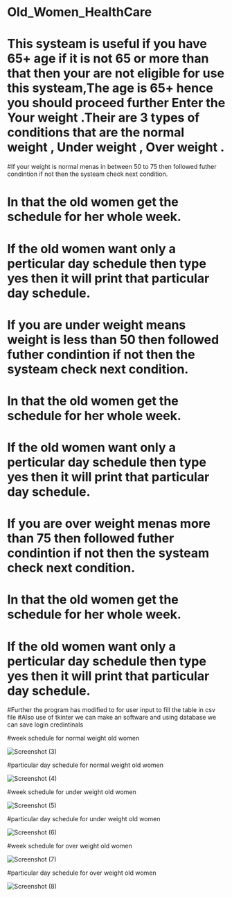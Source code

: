 # Old_Women_HealthCare


# This systeam is useful if you have 65+ age if it is not 65 or more than that then your are not eligible for use this systeam,The age is 65+ hence you should proceed further Enter the Your weight .Their are 3 types of conditions that are the normal weight , Under weight , Over weight .
#If your weight is normal menas in between 50 to 75 then followed futher condintion if not then the systeam check next condition.
# In that the old women get the schedule for her whole week.
# If the old women want only a perticular day schedule then type yes then it will print that particular day schedule.
# If you are under weight means weight is less than 50 then followed futher condintion if not then the systeam check next condition.
# In that the old women get the schedule for her whole week.
# If the old women want only a perticular day schedule then type yes then it will print that particular day schedule.
# If you are over weight menas more than 75 then followed futher condintion if not then the systeam check next condition.
# In that the old women get the schedule for her whole week.
# If the old women want only a perticular day schedule then type yes then it will print that particular day schedule.

#Further the program has modified to for user input to fill the table in csv file 
#Also use of tkinter we can make an software and using database we can save login credintinals  

#week schedule for normal weight old women

![Screenshot (3)](https://user-images.githubusercontent.com/85953940/188306464-0f30f783-7e57-495d-af7c-54a4489c2211.png)

#particular day schedule for normal weight old women

![Screenshot (4)](https://user-images.githubusercontent.com/85953940/188306735-01ec6974-0baf-4aca-8b51-5915e0b7dfb3.png)

#week schedule for under weight old women

![Screenshot (5)](https://user-images.githubusercontent.com/85953940/188306754-e78543e0-4af5-49e9-8742-336bf32765c2.png)

#particular day schedule for under weight old women

![Screenshot (6)](https://user-images.githubusercontent.com/85953940/188306939-1a7d1fdc-9e79-4560-8da8-b7c5149a9209.png)

#week schedule for over weight old women

![Screenshot (7)](https://user-images.githubusercontent.com/85953940/188306979-72fd4a55-34c2-4e48-b95a-ad63b6befae3.png)

#particular day schedule for over weight old women

![Screenshot (8)](https://user-images.githubusercontent.com/85953940/188307004-88d8ead1-0278-49f2-abaf-122ecfc621ca.png)
